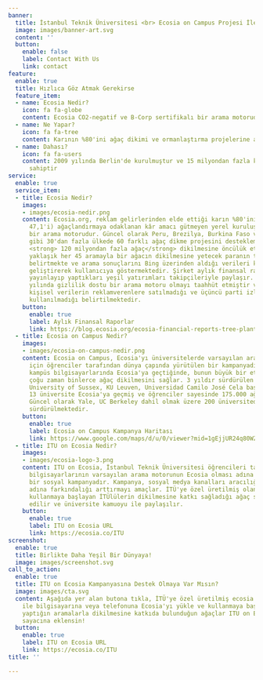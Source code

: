 ```yaml
---
banner:
  title: İstanbul Teknik Üniversitesi <br> Ecosia on Campus Projesi İle Tanışıyor
  image: images/banner-art.svg
  content: ''
  button:
    enable: false
    label: Contact With Us
    link: contact
feature:
  enable: true
  title: Hızlıca Göz Atmak Gerekirse
  feature_item:
  - name: Ecosia Nedir?
    icon: fa fa-globe
    content: Ecosia CO2-negatif ve B-Corp sertifikalı bir arama motorudur
  - name: Ne Yapar?
    icon: fa fa-tree
    content: Karının %80'ini ağaç dikimi ve ormanlaştırma projelerine ayırır
  - name: Dahası?
    icon: fa fa-users
    content: 2009 yılında Berlin'de kurulmuştur ve 15 milyondan fazla kullanıcıya
      sahiptir
service:
  enable: true
  service_item:
  - title: Ecosia Nedir?
    images:
    - images/ecosia-nedir.png
    content: Ecosia.org, reklam gelirlerinden elde ettiği karın %80'ini (gelirinin%
      47,1'i) ağaçlandırmaya odaklanan kâr amacı gütmeyen yerel kuruluşlara bağışlayan
      bir arama motorudur. Güncel olarak Peru, Brezilya, Burkina Faso ve Endonezya
      gibi 30'dan fazla ülkede 60 farklı ağaç dikme projesini desteklemektedir ve
      <strong> 120 milyondan fazla ağaç</strong> dikilmesine öncülük etmiştir. Yapılan
      yaklaşık her 45 aramayla bir ağacın dikilmesine yetecek paranın toplandığını
      belirtmekte ve arama sonuçlarını Bing üzerinden aldığı verileri kendi algoritmalarıyla
      geliştirerek kullanıcıya göstermektedir. Şirket aylık finansal raporlarını sitelerinde
      yayınlayıp yaptıkları yeşil yatırımları takipçileriyle paylaşır. Ayrıca 2018
      yılında gizlilik dostu bir arama motoru olmayı taahhüt etmiştir ve bu amaçla
      kişisel verilerin reklamverenlere satılmadığı ve üçüncü parti izleyicilerin
      kullanılmadığı belirtilmektedir.
    button:
      enable: true
      label: Aylık Finansal Raporlar
      link: https://blog.ecosia.org/ecosia-financial-reports-tree-planting-receipts/
  - title: Ecosia on Campus Nedir?
    images:
    - images/ecosia-on-campus-nedir.png
    content: Ecosia on Campus, Ecosia'yı üniversitelerde varsayılan arama motoru yapmak
      için öğrenciler tarafından dünya çapında yürütülen bir kampanyadır. Bir üniversite
      kampüs bilgisayarlarında Ecosia'ya geçtiğinde, bunun büyük bir etkisi olur ve
      çoğu zaman binlerce ağaç dikilmesini sağlar. 3 yıldır sürdürülen kampanyada
      University of Sussex, KU Leuven, Universidad Camilo José Cela başta olmak üzere
      13 üniversite Ecosia'ya geçmiş ve öğrenciler sayesinde 175.000 ağaç dikilmiştir.
      Güncel olarak Yale, UC Berkeley dahil olmak üzere 200 üniversitede kampanya
      sürdürülmektedir.
    button:
      enable: true
      label: Ecosia on Campus Kampanya Haritası
      link: https://www.google.com/maps/d/u/0/viewer?mid=1gEjjUR24q80WZjLVPLBB50FREt12voqC&ll=30.98874392047369%2C20.198589408333874&z=2
  - title: ITU on Ecosia Nedir?
    images:
    - images/ecosia-logo-3.png
    content: ITU on Ecosia, İstanbul Teknik Üniversitesi öğrencileri tarafından kampüs
      bilgisayarlarının varsayılan arama motorunun Ecosia olması adına başlatılmış
      bir sosyal kampanyadır. Kampanya, sosyal medya kanalları aracılığıyla Ecosia
      adına farkındalığı arttırmayı amaçlar. İTÜ'ye özel üretilmiş olan link ile Ecosia
      kullanmaya başlayan İTÜlülerin dikilmesine katkı sağladığı ağaç sayıları takip
      edilir ve üniversite kamuoyu ile paylaşılır.
    button:
      enable: true
      label: ITU on Ecosia URL
      link: https://ecosia.co/ITU
screenshot:
  enable: true
  title: Birlikte Daha Yeşil Bir Dünyaya!
  image: images/screenshot.svg
call_to_action:
  enable: true
  title: ITU on Ecosia Kampanyasına Destek Olmaya Var Mısın?
  image: images/cta.svg
  content: Aşağıda yer alan butona tıkla, İTÜ'ye özel üretilmiş ecosia.co/ITU linki
    ile bilgisayarına veya telefonuna Ecosia'yı yükle ve kullanmaya başla, böylece
    yaptığın aramalarla dikilmesine katkıda bulunduğun ağaçlar ITU on Ecosia Kampanya
    sayacına eklensin!
  button:
    enable: true
    label: ITU on Ecosia URL
    link: https://ecosia.co/ITU
title: ''

---
```

